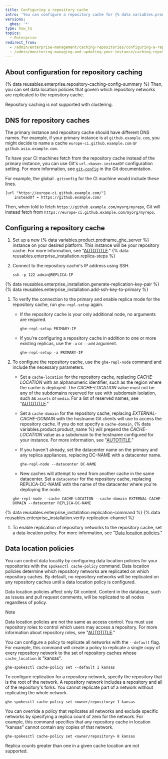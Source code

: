 ```yaml
---
title: Configuring a repository cache
intro: 'You can configure a repository cache for {% data variables.product.product_name %} by creating a new instance, connecting the repository cache to your primary instance, and configuring replication of repository networks to the repository cache.'
versions:
  ghes: '*'
type: how_to
topics:
  - Enterprise
redirect_from:
  - /admin/enterprise-management/caching-repositories/configuring-a-repository-cache
  - /admin/monitoring-managing-and-updating-your-instance/caching-repositories/configuring-a-repository-cache
---
```


## About configuration for repository caching

{% data reusables.enterprise.repository-caching-config-summary %} Then, you can set data location policies that govern which repository networks are replicated to the repository cache.

Repository caching is not supported with clustering.

## DNS for repository caches

The primary instance and repository cache should have different DNS names. For example, if your primary instance is at `github.example.com`, you might decide to name a cache `europe-ci.github.example.com` or `github.asia.example.com`.

To have your CI machines fetch from the repository cache instead of the primary instance, you can use Git's `url.<base>.insteadOf` configuration setting. For more information, see [`git-config`](https://git-scm.com/docs/git-config#Documentation/git-config.txt-urlltbasegtinsteadOf) in the Git documentation.

For example, the global `.gitconfig` for the CI machine would include these lines.

```text
[url "https://europe-ci.github.example.com/"]
	insteadOf = https://github.example.com/
```

Then, when told to fetch `https://github.example.com/myorg/myrepo`, Git will instead fetch from `https://europe-ci.github.example.com/myorg/myrepo`.

## Configuring a repository cache

1. Set up a new {% data variables.product.prodname_ghe_server %} instance on your desired platform. This instance will be your repository cache. For more information, see "[AUTOTITLE](/admin/installation/setting-up-a-github-enterprise-server-instance)."
{% data reusables.enterprise_installation.replica-steps %}
1. Connect to the repository cache's IP address using SSH.

   ```shell
   ssh -p 122 admin@REPLICA-IP
   ```

{% data reusables.enterprise_installation.generate-replication-key-pair %}
{% data reusables.enterprise_installation.add-ssh-key-to-primary %}
1. To verify the connection to the primary and enable replica mode for the repository cache, run `ghe-repl-setup` again.
   * If the repository cache is your only additional node, no arguments are required.

      ```shell
      ghe-repl-setup PRIMARY-IP
      ```

   * If you're configuring a repository cache in addition to one or more existing replicas, use the `-a` or `--add` argument.

      ```shell
      ghe-repl-setup -a PRIMARY-IP
      ```

1. To configure the repository cache, use the `ghe-repl-node` command and include the necessary parameters.
    * Set a `cache-location` for the repository cache, replacing _CACHE-LOCATION_ with an alphanumeric identifier, such as the region where the cache is deployed. The _CACHE-LOCATION_ value must not be any of the subdomains reserved for use with subdomain isolation, such as `assets` or `media`. For a list of reserved names, see "[AUTOTITLE](/admin/configuration/configuring-network-settings/enabling-subdomain-isolation#about-subdomain-isolation)."
    * Set a `cache-domain` for the repository cache, replacing _EXTERNAL-CACHE-DOMAIN_ with the hostname Git clients will use to access the repository cache. If you do not specify a `cache-domain`, {% data variables.product.product_name %} will prepend the _CACHE-LOCATION_ value as a subdomain to the hostname configured for your instance. For more information, see "[AUTOTITLE](/admin/configuration/configuring-network-settings/configuring-a-hostname)."
    * If you haven't already, set the datacenter name on the primary and any replica appliances, replacing DC-NAME with a datacenter name.

      ```shell
      ghe-repl-node --datacenter DC-NAME
      ```

    * New caches will attempt to seed from another cache in the same datacenter. Set a `datacenter` for the repository cache, replacing REPLICA-DC-NAME with the name of the datacenter where you're deploying the node.

    ```shell
    ghe-repl-node --cache CACHE-LOCATION --cache-domain EXTERNAL-CACHE-DOMAIN --datacenter REPLICA-DC-NAME
    ```

{% data reusables.enterprise_installation.replication-command %}
{% data reusables.enterprise_installation.verify-replication-channel %}
1. To enable replication of repository networks to the repository cache, set a data location policy. For more information, see "[Data location policies](#data-location-policies)."

## Data location policies

You can control data locality by configuring data location policies for your repositories with the `spokesctl cache-policy` command. Data location policies determine which repository networks are replicated on which repository caches. By default, no repository networks will be replicated on any repository caches until a data location policy is configured.

Data location policies affect only Git content. Content in the database, such as issues and pull request comments, will be replicated to all nodes regardless of policy.

> [!NOTE]
> Data location policies are not the same as access control. You must use repository roles to control which users may access a repository. For more information about repository roles, see "[AUTOTITLE](/organizations/managing-user-access-to-your-organizations-repositories/managing-repository-roles/repository-roles-for-an-organization)."

You can configure a policy to replicate all networks with the `--default` flag. For example, this command will create a policy to replicate a single copy of every repository network to the set of repository caches whose `cache_location` is "kansas".

```shell
ghe-spokesctl cache-policy set --default 1 kansas
```

To configure replication for a repository network, specify the repository that is the root of the network. A repository network includes a repository and all of the repository's forks. You cannot replicate part of a network without replicating the whole network.

```shell
ghe-spokesctl cache-policy set <owner/repository> 1 kansas
```

You can override a policy that replicates all networks and exclude specific networks by specifying a replica count of zero for the network. For example, this command specifies that any repository cache in location "kansas" cannot contain any copies of that network.

```shell
ghe-spokesctl cache-policy set <owner/repository> 0 kansas
```

Replica counts greater than one in a given cache location are not supported.
